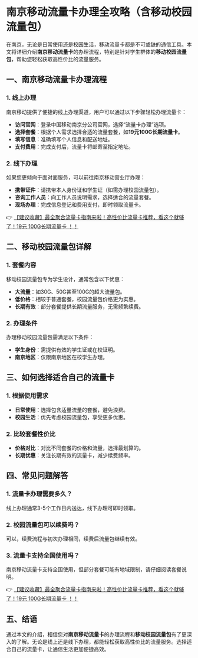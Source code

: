# 南京移动流量卡办理全攻略（含移动校园流量包）

在南京，无论是日常使用还是校园生活，移动流量卡都是不可或缺的通信工具。本文将详细介绍**南京移动流量卡**的办理流程，特别是针对学生群体的**移动校园流量包**，帮助您轻松获取高性价比的流量服务。

## 一、南京移动流量卡办理流程

### 1. 线上办理
南京移动提供了便捷的线上办理渠道，用户可以通过以下步骤轻松办理流量卡：
- **访问官网**：登录中国移动南京分公司官网，选择“流量卡办理”选项。
- **选择套餐**：根据个人需求选择合适的流量套餐，如**19元100G长期流量卡**。
- **填写信息**：准确填写个人信息和配送地址。
- **支付费用**：完成支付后，流量卡将邮寄至指定地址。

### 2. 线下办理
如果您更倾向于面对面服务，可以前往南京移动营业厅办理：
- **携带证件**：请携带本人身份证和学生证（如需办理校园流量包）。
- **咨询工作人员**：向工作人员说明需求，选择适合的流量套餐。
- **现场办理**：完成信息登记和费用支付，即时领取流量卡。

👉 [【建议收藏】最全聚合流量卡指南来啦！高性价比流量卡推荐，看这个就够了！19元 100G长期流量卡 ！！](https://bit.ly/Liuliangka)

## 二、移动校园流量包详解

### 1. 套餐内容
移动校园流量包专为学生设计，通常包含以下优惠：
- **大流量**：如30G、50G甚至100G的超大流量包。
- **低价格**：相较于普通套餐，校园流量包价格更为实惠。
- **长期有效**：部分套餐提供长期流量服务，无需频繁续费。

### 2. 办理条件
办理移动校园流量包需满足以下条件：
- **学生身份**：需提供有效的学生证或在校证明。
- **南京地区**：仅限南京地区在校学生办理。

## 三、如何选择适合自己的流量卡

### 1. 根据使用需求
- **日常使用**：选择包含适量流量的套餐，避免浪费。
- **校园生活**：优先考虑校园流量包，享受更多优惠。

### 2. 比较套餐性价比
- **价格对比**：对比不同套餐的价格和流量，选择最划算的。
- **长期优惠**：关注长期有效的流量卡，减少续费频率。

## 四、常见问题解答

### 1. 流量卡办理需要多久？
线上办理通常3-5个工作日内送达，线下办理可即时领取。

### 2. 校园流量包可以续费吗？
可以，续费流程与初次办理相同，续费后流量包继续有效。

### 3. 流量卡支持全国使用吗？
南京移动流量卡支持全国使用，但部分套餐可能有地域限制，请仔细阅读套餐说明。

👉 [【建议收藏】最全聚合流量卡指南来啦！高性价比流量卡推荐，看这个就够了！19元 100G长期流量卡 ！！](https://bit.ly/Liuliangka)

## 五、结语

通过本文的介绍，相信您对**南京移动流量卡**的办理流程和**移动校园流量包**有了更深入的了解。无论是线上还是线下办理，都能轻松获取高性价比的流量服务。选择适合自己的流量卡，让通信生活更加便捷高效。